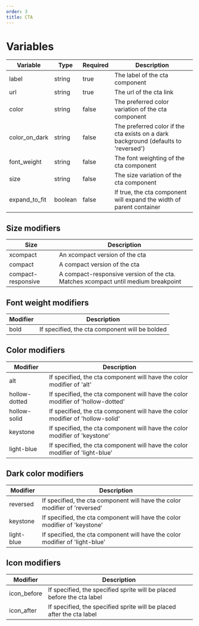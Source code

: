 ```yaml
---
order: 3
title: CTA
---
```

# Variables
| Variable      | Type    | Required | Description                                                                         |
|---------------|---------|----------|-------------------------------------------------------------------------------------|
| label         | string  | true     | The label of the cta component                                                      |
| url           | string  | true     | The url of the cta link                                                             |
| color         | string  | false    | The preferred color variation of the cta component                                  |
| color_on_dark | string  | false    | The preferred color if the cta exists on a dark background (defaults to 'reversed') |
| font_weight   | string  | false    | The font weighting of the cta component                                             |
| size          | string  | false    | The size variation of the cta component                                             |
| expand_to_fit | boolean | false    | If true, the cta component will expand the width of parent container                |

## Size modifiers
| Size               | Description                                                                       |
|--------------------|-----------------------------------------------------------------------------------|
| xcompact           | An xcompact version of the cta                                                    |
| compact            | A compact version of the cta                                                      |
| compact-responsive | A compact-responsive version of the cta. Matches xcompact until medium breakpoint |

## Font weight modifiers
| Modifier | Description                                    |
|----------|------------------------------------------------|
| bold     | If specified, the cta component will be bolded |

## Color modifiers
| Modifier         | Description                                                                       |
|------------------|-----------------------------------------------------------------------------------|
| alt              | If specified, the cta component will have the color modifier of 'alt'             |
| hollow-dotted    | If specified, the cta component will have the color modifier of 'hollow-dotted'   |
| hollow-solid     | If specified, the cta component will have the color modifier of 'hollow-solid'    |
| keystone   | If specified, the cta component will have the color modifier of 'keystone'  |
| light-blue       | If specified, the cta component will have the color modifier of 'light-blue'      |

## Dark color modifiers
| Modifier    | Description                                                                 |
|-------------|-----------------------------------------------------------------------------|
| reversed    | If specified, the cta component will have the color modifier of 'reversed'  |
| keystone    | If specified, the cta component will have the color modifier of 'keystone'  |
| light-blue  | If specified, the cta component will have the color modifier of 'light-blue'|

## Icon modifiers
| Modifier       | Description                                                            |
|----------------|------------------------------------------------------------------------|
| icon_before    | If specified, the specified sprite will be placed before the cta label |
| icon_after     | If specified, the specified sprite will be placed after the cta label  |
